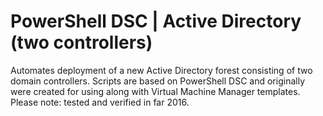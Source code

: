 # PowerShell DSC | Active Directory (two controllers)
Automates deployment of a new Active Directory forest consisting of two domain controllers. Scripts are based on PowerShell DSC and originally were created for using along with Virtual Machine Manager templates. Please note: tested and verified in far 2016.
